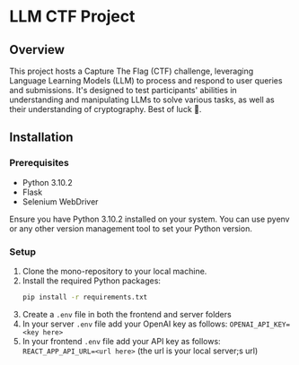 # LLM CTF Project

## Overview
This project hosts a Capture The Flag (CTF) challenge, leveraging Language Learning Models (LLM) to process and respond to user queries and submissions. It's designed to test participants' abilities in understanding and manipulating LLMs to solve various tasks, as well as their understanding of cryptography. Best of luck 🚀.

## Installation

### Prerequisites
- Python 3.10.2
- Flask
- Selenium WebDriver

Ensure you have Python 3.10.2 installed on your system. You can use pyenv or any other version management tool to set your Python version.

### Setup
1. Clone the mono-repository to your local machine.
2. Install the required Python packages:
   ```bash
   pip install -r requirements.txt
   ```
3. Create a `.env` file in both the frontend and server folders
4. In your server `.env` file add your OpenAI key as follows: `OPENAI_API_KEY=<key here>`
4. In your frontend `.env` file add your API key as follows: `REACT_APP_API_URL=<url here>` (the url is your local server;s url)
